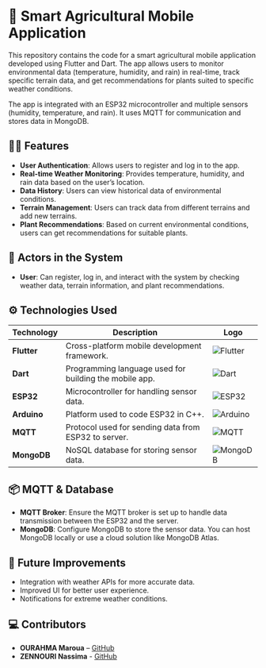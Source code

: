 # 🌿 Smart Agricultural Mobile Application

This repository contains the code for a smart agricultural mobile application developed using Flutter and Dart. The app allows users to monitor environmental data (temperature, humidity, and rain) in real-time, track specific terrain data, and get recommendations for plants suited to specific weather conditions.

The app is integrated with an ESP32 microcontroller and multiple sensors (humidity, temperature, and rain). It uses MQTT for communication and stores data in MongoDB.

## 🧑‍💻 Features

- **User Authentication**: Allows users to register and log in to the app.
- **Real-time Weather Monitoring**: Provides temperature, humidity, and rain data based on the user’s location.
- **Data History**: Users can view historical data of environmental conditions.
- **Terrain Management**: Users can track data from different terrains and add new terrains.
- **Plant Recommendations**: Based on current environmental conditions, users can get recommendations for suitable plants.
  
## 👤 Actors in the System

- **User**: Can register, log in, and interact with the system by checking weather data, terrain information, and plant recommendations.

## ⚙️ Technologies Used

| Technology      | Description                                            | Logo  |
|-----------------|--------------------------------------------------------|-------|
| **Flutter**     | Cross-platform mobile development framework.           | ![Flutter](https://img.shields.io/badge/Flutter-02569B?logo=flutter&logoColor=white) |
| **Dart**        | Programming language used for building the mobile app. | ![Dart](https://img.shields.io/badge/Dart-0175C2?logo=dart&logoColor=white) |
| **ESP32**       | Microcontroller for handling sensor data.              | ![ESP32](https://img.shields.io/badge/ESP32-ESP--32--WROOM--32D?logoColor=white) |
| **Arduino**     | Platform used to code ESP32 in C++.                    | ![Arduino](https://img.shields.io/badge/Arduino-00979D?logo=arduino&logoColor=white) |
| **MQTT**        | Protocol used for sending data from ESP32 to server.   | ![MQTT](https://img.shields.io/badge/MQTT-Brokers?logo=mqtt&logoColor=white) |
| **MongoDB**     | NoSQL database for storing sensor data.                | ![MongoDB](https://img.shields.io/badge/MongoDB-47A248?logo=mongodb&logoColor=white) |

## 📦 MQTT & Database

- **MQTT Broker**: Ensure the MQTT broker is set up to handle data transmission between the ESP32 and the server.
- **MongoDB**: Configure MongoDB to store the sensor data. You can host MongoDB locally or use a cloud solution like MongoDB Atlas.



## 🚀 Future Improvements

- Integration with weather APIs for more accurate data.
- Improved UI for better user experience.
- Notifications for extreme weather conditions.

## 💻 Contributors

- **OURAHMA Maroua** – [GitHub](https://github.com/ourahma)
- **ZENNOURI Nassima** - [GitHub](https://github.com/NassimaZENNOURI)
